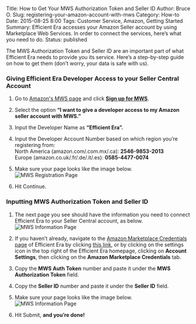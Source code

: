 Title: How to Get Your MWS Authorization Token and Seller ID
Author: Bruce O.
Slug: registering-your-amazon-account-with-mws
Category: How-to
Date: 2015-08-25 8:00
Tags: Customer Service, Amazon, Getting Started
Summary: Efficient Era accesses your Amazon Seller account by using Marketplace Web Services. In order to connect the services, here’s what you need to do.
Status: published

The MWS Authorization Token and Seller ID are an important part of what Efficient Era needs to provide you its service. Here’s a step-by-step guide on how to get them (don’t worry, your data is safe with us). 

### Giving Efficient Era Developer Access to your Seller Central Account

1. Go to [Amazon's MWS page](https://developer.amazonservices.com/) and click [**Sign up for MWS**](https://developer.amazonservices.com/gp/mws/registration/register.html).  

2. Select the option **“I want to give a developer access to my Amazon seller account with MWS.”**

3. Input the Developer Name as **“Efficient Era”.**
4. Input the Developer Account Number based on which region you’re registering from:  
North America (amazon.com/.com.mx/.ca): **2546-9853-2013**  
Europe (amazon.co.uk/.fr/.de/.it/.es): **0585-4477-0074**  

5. Make sure your page looks like the image below.
![MWS Registration Page](/images/blog/2015/08/registering_amazon_mws_1.jpg)  

6. Hit Continue.

### Inputting MWS Authorization Token and Seller ID

1. The next page you see should have the information you need to connect Efficient Era to your Seller Central account, as below.
![MWS Information Page](/images/blog/2015/08/registering_amazon_mws_2.jpg)

2. If you haven’t already, navigate to the [Amazon Marketplace Credentials page][SettingsLink] of Efficient Era by clicking [this link][SettingsLink], or by clicking on the settings icon in the top right of the Efficient Era homepage, clicking on **Account Settings**, then clicking on the **Amazon Marketplace Credentials** tab.

[SettingsLink]: https://app.efficientera.com/settings/credentials/com/

3. Copy the **MWS Auth Token** number and paste it under the **MWS Authorization Token** field.

4. Copy the **Seller ID** number and paste it under the **Seller ID** field.

5. Make sure your page looks like the image below.
![MWS Information Page](/images/blog/2015/08/registering_amazon_mws_3.jpg)

6. Hit Submit, **and you’re done!**




